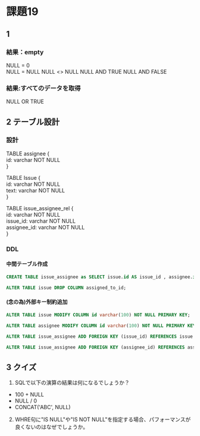 # 課題19

## 1

### 結果：empty
NULL = 0  
NULL = NULL
NULL <> NULL
NULL AND TRUE
NULL AND FALSE
### 結果:すべてのデータを取得
NULL OR TRUE


## 2 テーブル設計
### 設計

TABLE assignee {  
  id: varchar NOT NULL  
}

TABLE Issue {  
  id: varchar NOT NULL  
  text: varchar NOT NULL  
}

TABLE issue_assignee_rel {  
  id: varchar NOT NULL  
  issue_id: varchar NOT NULL  
  assignee_id: varchar NOT NULL  
}

### DDL
#### 中間テーブル作成
```sql
CREATE TABLE issue_assignee as SELECT issue.id AS issue_id , assignee.id AS assignee_id FROM issue JOIN assignee ON issue.assigned_to_id = assignee_id;

ALTER TABLE issue DROP COLUMN assigned_to_id;
```


#### (念の為)外部キー制約追加
```sql
ALTER TABLE issue MODIFY COLUMN id varchar(100) NOT NULL PRIMARY KEY;

ALTER TABLE assignee MODIFY COLUMN id varchar(100) NOT NULL PRIMARY KEY;

ALTER TABLE issue_assignee ADD FOREIGN KEY (issue_id) REFERENCES issue (id);

ALTER TABLE issue_assignee ADD FOREIGN KEY (assignee_id) REFERENCES assignee (id);
```

## 3 クイズ
1. SQLで以下の演算の結果は何になるでしょうか？
- 100 + NULL
- NULL / 0
- CONCAT('ABC', NULL)

2. WHRE句に"IS NULL"や"IS NOT NULL"を指定する場合、パフォーマンスが良くないのはなぜでしょうか。